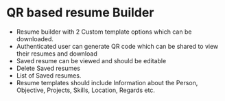 # QR based resume Builder
- Resume builder with 2 Custom template options which can be downloaded.
- Authenticated user can generate QR code which can be shared to view their resumes and download
- Saved resume can be viewed and should be editable
- Delete Saved resumes
- List of Saved resumes.
- Resume templates should include Information about the Person, Objective, Projects,       Skills, Location, Regards etc.
